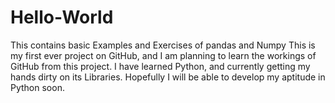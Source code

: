 # Hello-World
This contains basic Examples and Exercises of pandas and Numpy
This is my first ever project on GitHub, and I am planning to learn the workings of GitHub from this project.
I have learned Python, and currently getting my hands dirty on its Libraries. Hopefully I will be able to develop my aptitude in Python soon.
